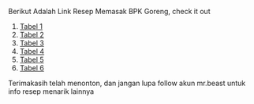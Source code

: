 Berikut Adalah Link Resep Memasak BPK Goreng, check it out

1. [Tabel 1](https://lemonsync.github.io/TugasSmk/tabelPertama.html)
2. [Tabel 2](https://lemonsync.github.io/TugasSmk/tabelPKedua.html)
3. [Tabel 3](https://lemonsync.github.io/TugasSmk/tabelKetiga.html)
4. [Tabel 4](https://lemonsync.github.io/TugasSmk/tabelKeempat.html)
5. [Tabel 5](https://lemonsync.github.io/TugasSmk/tabelKelima.html)
6. [Tabel 6](https://lemonsync.github.io/TugasSmk/tabelKeenam.html)

Terimakasih telah menonton, dan jangan lupa follow akun mr.beast untuk info resep menarik lainnya

